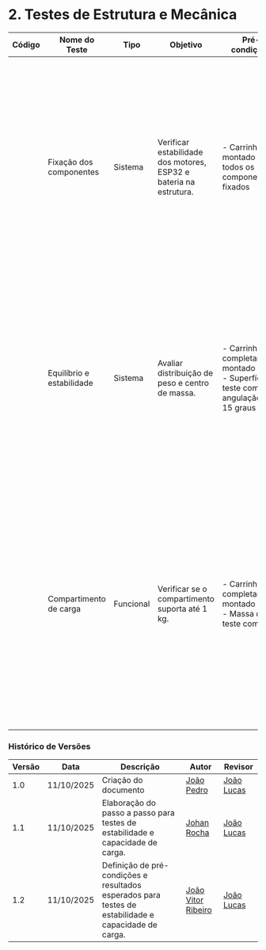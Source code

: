 # 2. Testes de Estrutura e Mecânica

| Código | Nome do Teste             | Tipo      | Objetivo                                                          | Pré-condições | Procedimento                                                                                                                                                                                                                                                                                                                | Resultado Esperado | Requisito Relacionado |
| ------ | ------------------------- | --------- | ----------------------------------------------------------------- | ------------- | --------------------------------------------------------------------------------------------------------------------------------------------------------------------------------------------------------------------------------------------------------------------------------------------------------------------------- | ------------------ | --------------------- |
|        | Fixação dos componentes   | Sistema   | Verificar estabilidade dos motores, ESP32 e bateria na estrutura. | - Carrinho montado com todos os componentes fixados              | 1\. Inspecionar visualmente se todos os componentes estão firmemente fixados em seus suportes.<br>2\. Erguer o carrinho a 10 cm da bancada e soltá-lo.<br>3\. Chacoalhar o carrinho moderadamente com as mãos por 15 segundos.<br>4\. Inspecionar novamente todos os pontos de fixação.                                     |     - Os componentes internos não foram danificados<br> - Os componentes internos continuaram fixos em seus devidos lugares.               |                       |
|        | Equilíbrio e estabilidade | Sistema   | Avaliar distribuição de peso e centro de massa.                   | - Carrinho completamente montado<br> - Superfície de teste com angulação de 15 graus              | 1\. Posicionar uma prancha ou superfície rígida com um inclinômetro.<br>2\. Ajustar a inclinação da superfície para 15 graus.<br>3\. Colocar o carrinho sobre a superfície inclinada, primeiro de frente, depois de lado.<br>4\. Observar por 30 segundos em cada posição.                                                  |         - O carrinho não tombou ou deslizou abruptamente em nenhuma direção<br> - As rodas permaneceram em contato com a superfície.           |                       |
|        | Compartimento de carga    | Funcional | Verificar se o compartimento suporta até 1 kg.                    |  - Carrinho completamente montado<br> - Massa de teste com 1kg             | 1\. Posicionar uma massa de 0,5 kg no centro do compartimento de carga.<br>2\. Aguardar 1 minuto e inspecionar visualmente por deformações.<br>3\. Substituir a massa por uma de 1 kg.<br>4\. Aguardar 1 minuto e inspecionar novamente a estrutura do compartimento com um paquímetro ou régua para medir qualquer flexão. |  - A estrutura suportou até 1 kg sem trincas, solturas ou deformações permanentes<br> - A deflexão máxima medida não ultrapassou 2 mm após a retirada da carga <br>- O compartimento retornou à sua forma original após o teste.                  |                       |




### Histórico de Versões

| Versão | Data       | Descrição                                      | Autor               | Revisor            |
|--------|------------|------------------------------------------------|---------------------|--------------------|
| 1.0    | 11/10/2025 | Criação do documento | [João Pedro](https://github.com/JoaoPedrooSS)          |  [João Lucas](https://github.com/jlucasiqueira)  |
| 1.1    | 11/10/2025 | Elaboração do passo a passo para testes de estabilidade e capacidade de carga. | [Johan Rocha](https://github.com/johan-rocha)          |  [João Lucas](https://github.com/jlucasiqueira)  |
| 1.2    | 11/10/2025 | Definição de pré-condições e resultados esperados para testes de estabilidade e capacidade de carga. | [João Vitor Ribeiro](https://github.com/Joa0V)          |  [João Lucas](https://github.com/jlucasiqueira)  |

